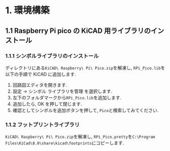 # 1. 環境構築

## 1.1 Raspberry Pi pico の KiCAD 用ライブラリのインストール

### 1.1.1 シンボルライブラリのインストール

ディレクトリにある`KiCAD\ Raspberry\ Pi\ Pico.zip`を解凍し, `RPi_Pico.lib`を以下の手順で KiCAD に追加します.

1. 回路図エディタを開きます.
2. 設定 -> シンボル ライブラリを管理 を選択します.
3. 左下のフォルダマークから`RPi_Pico.lib`を追加します.
4. 追加したら, OK を押して閉じます.
5. 確認としてシンボルを追加ボタンを押して, `Pico`と検索してみてください.

### 1.1.2 フットプリントライブラリ

`KiCAD\ Raspberry\ Pi\ Pico.zip`を解凍し, `RPi_Pico.pretty`を`C:\Program Files\KiCad\8.0\share\kicad\footprints`にコピーします.
